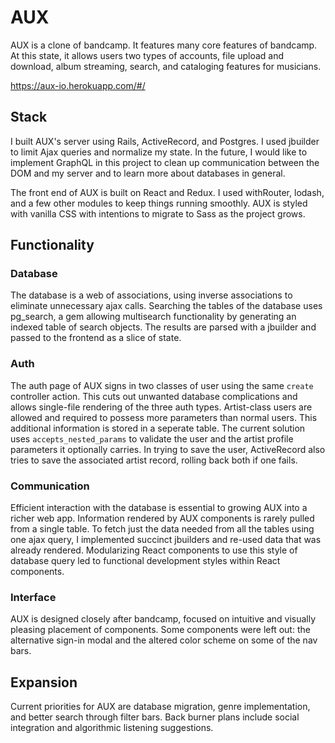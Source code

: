 # AUX

  AUX is a clone of bandcamp. It features many core features of bandcamp. At this state, it allows users two types of accounts, file upload and download, album streaming, search, and cataloging features for musicians. 

https://aux-io.herokuapp.com/#/

## Stack

  I built AUX's server using Rails, ActiveRecord, and Postgres. I used jbuilder to limit Ajax queries and normalize my state. In the future, I would like to implement GraphQL in this project to clean up communication between the DOM and my server and to learn more about databases in general. 
  
 The front end of AUX is built on React and Redux. I used withRouter, lodash, and a few other modules to keep things running smoothly. AUX is styled with vanilla CSS with intentions to migrate to Sass as the project grows. 
 
 ## Functionality
 
 
 ### Database
  
  The database is a web of associations, using inverse associations to eliminate unnecessary ajax calls. Searching the tables of the database uses pg_search, a gem allowing multisearch functionality by generating an indexed table of search objects. The results are parsed with a jbuilder and passed to the frontend as a slice of state. 
 
 ### Auth
 
  The auth page of AUX signs in two classes of user using the same `create` controller action. This cuts out unwanted database complications and allows single-file rendering of the three auth types. Artist-class users are allowed and required to possess more parameters than normal users. This additional information is stored in a seperate table. The current solution uses `accepts_nested_params` to validate the user and the artist profile parameters it optionally carries. In trying to save the user, ActiveRecord also tries to save the associated artist record, rolling back both if one fails. 
 
 ### Communication
 
  Efficient interaction with the database is essential to growing AUX into a richer web app. Information rendered by AUX components is rarely pulled from a single table. To fetch just the data needed from all the tables using one ajax query, I implemented succinct jbuilders and re-used data that was already rendered. Modularizing React components to use this style of database query led to functional development styles within React components. 
  
### Interface

  AUX is designed closely after bandcamp, focused on intuitive and visually pleasing placement of components. Some components were left out: the alternative sign-in modal and the altered color scheme on some of the nav bars.
  
 ## Expansion
 
  Current priorities for AUX are database migration, genre implementation, and better search through filter bars. Back burner plans include social integration and algorithmic listening suggestions.
